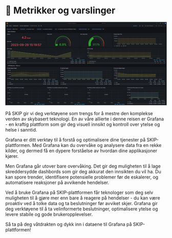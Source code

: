 # 🔭 Metrikker og varslinger

![Grafana Dashboard](../img/grafana.png)

På SKIP gir vi deg verktøyene som trengs for å mestre den komplekse verden av
skybasert teknologi. En av våre allierte i denne reisen er Grafana - en kraftig
plattform som gir deg visuell innsikt og kontroll over ytelse og helse
i sanntid.

Grafana er ditt verktøy til å forstå og optimalisere dine tjenester på
SKIP-plattformen. Med Grafana kan du overvåke og analysere data fra en rekke
kilder, og dermed få en dypere forståelse av hvordan dine applikasjoner kjører.

Men Grafana går utover bare overvåking. Det gir deg muligheten til å lage
skreddersydde dashbords som gir deg akkurat den innsikten du vil ha. Du kan
spore trender, identifisere potensielle problemer før de eskalerer, og
automatisere reaksjoner på avvikende hendelser.

Ved å bruke Grafana på SKIP-plattformen får teknologer som deg selv muligheten
til å gjøre mer enn bare å reagere på hendelser - du kan være proaktiv ved
å tolke data og ta beslutninger før avviket skjer. Grafana gir deg verktøyene
til å ta velinformerte beslutninger, optimalisere ytelse og levere stabile og
gode brukeropplevelser.

Så ta på deg våtdrakten og dykk inn i dataene til Grafana på SKIP-plattformen!

